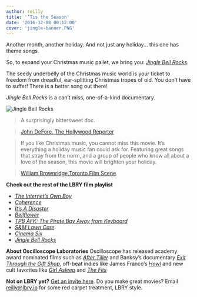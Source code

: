 ```yaml
---
author: reilly
title: '’Tis the Season'
date: '2016-12-08 00:12:00'
cover: 'jingle-banner.PNG'
---
```

Another month, another holiday. And not just any holiday… this one has theme songs.

So, to expand your Christmas music pallet, we bring you: [*Jingle Bell Rocks*](lbry://jinglebellrocks).

The seedy underbelly of the Christmas music world is your ticket to freedom from dreadful, ear-splitting Christmas tropes of old. You don’t have to suffer! There is a better song out there!

*Jingle Bell Rocks* is a can’t miss, one-of-a-kind documentary.

![Jingle Bell Rocks](/img/news/jingle-inline.jpg)

>A surprisingly bittersweet doc.

> [John DeFore, The Hollywood Reporter](http://www.hollywoodreporter.com/review/jingle-bell-rocks-film-review-759859)

>If you like Christmas music, you cannot miss this movie. It’s everything a holiday music fan could ask for. Featuring great songs that stray from the norm, and a group of people who know all about a love of the season, this movie will brighten your holiday.

>[William Brownridge,Toronto Film Scene](http://thetfs.ca/2013/12/05/review-jingle-bell-rocks/)

**Check out the rest of the LBRY film playlist**
- [*The Internet’s Own Boy*](lbry://theinternetsownboy)
- [*Coherence*](lbry://coherence)
- [*It’s A Disaster*](lbry://itsadisaster)
- [*Bellflower*](lbry://bellfower)
- [*TPB AFK: The Pirate Bay Away from Keyboard*](lbry://tpbafk)
- [*S&M Lawn Care*](lbry://smlawncare)
- [*Cinema Six*](lbry://cinemasix)
- [*Jingle Bell Rocks*](lbry://jinglebellrocks)

**About Oscilloscope Laboratories**
Oscilloscope has released academy award nominated films such as [*After Tiller*](https://www.rottentomatoes.com/m/after_tiller_2013/) and Banksy’s documentary [*Exit Through the Gift Shop*](https://www.rottentomatoes.com/m/exit_through_the_gift_shop/), off-beat indies like James Franco’s [*Howl*](https://www.rottentomatoes.com/m/1211483-howl) and new cult favorites like [*Girl Asleep*](https://www.rottentomatoes.com/m/girl_asleep_2016) and [*The Fits*](https://www.rottentomatoes.com/m/the_fits_2016)

**Not on LBRY yet?** [Get an invite here](https://lbry.io/get). Do you make great movies? Email reilly@lbry.io for some red carpet treatment, LBRY style.
